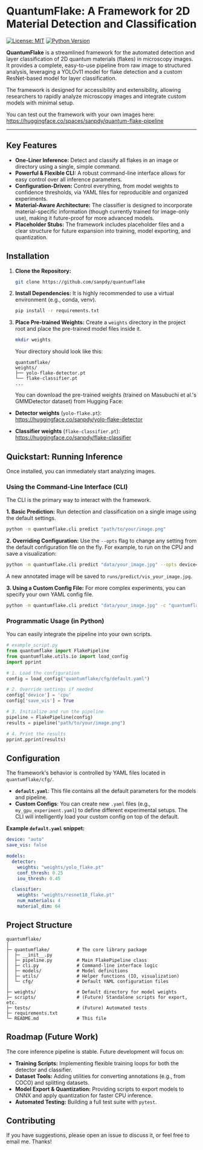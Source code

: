# QuantumFlake: A Framework for 2D Material Detection and Classification

[![License: MIT](https://img.shields.io/badge/License-MIT-yellow.svg)](https://opensource.org/licenses/MIT)
[![Python Version](https://img.shields.io/badge/python-3.8%2B-blue.svg)](https://www.python.org/downloads/)

**QuantumFlake** is a streamlined framework for the automated detection and layer classification of 2D quantum materials (flakes) in microscopy images. It provides a complete, easy-to-use pipeline from raw image to structured analysis, leveraging a YOLOv11 model for flake detection and a custom ResNet-based model for layer classification.

The framework is designed for accessibility and extensibility, allowing researchers to rapidly analyze microscopy images and integrate custom models with minimal setup.

You can test out the framework with your own images here: https://huggingface.co/spaces/sanpdy/quantum-flake-pipeline

---

## Key Features

- **One-Liner Inference:** Detect and classify all flakes in an image or directory using a single, simple command.
- **Powerful & Flexible CLI:** A robust command-line interface allows for easy control over all inference parameters.
- **Configuration-Driven:** Control everything, from model weights to confidence thresholds, via YAML files for reproducible and organized experiments.
- **Material-Aware Architecture:** The classifier is designed to incorporate material-specific information (though currently trained for image-only use), making it future-proof for more advanced models.
- **Placeholder Stubs:** The framework includes placeholder files and a clear structure for future expansion into training, model exporting, and quantization.

## Installation

1.  **Clone the Repository:**

    ```bash
    git clone https://github.com/sanpdy/quantumflake
    ```

2.  **Install Dependencies:**
    It is highly recommended to use a virtual environment (e.g., conda, venv).

    ```bash
    pip install -r requirements.txt
    ```

3.  **Place Pre-trained Weights:**
    Create a `weights` directory in the project root and place the pre-trained model files inside it.

    ```bash
    mkdir weights
    ```

    Your directory should look like this:

    ```
    quantumflake/
    weights/
    ├── yolo-flake-detector.pt
    └── flake-classifier.pt
    ...
    ```

    You can download the pre-trained weights (trained on Masubuchi et al.'s GMMDetector dataset) from Hugging Face:

- **Detector weights** (`yolo-flake.pt`):  
  https://huggingface.co/sanpdy/yolo-flake-detector

- **Classifier weights** (`flake-classifier.pt`):  
  https://huggingface.co/sanpdy/flake-classifier

## Quickstart: Running Inference

Once installed, you can immediately start analyzing images.

### Using the Command-Line Interface (CLI)

The CLI is the primary way to interact with the framework.

**1. Basic Prediction:**
Run detection and classification on a single image using the default settings.

```bash
python -m quantumflake.cli predict "path/to/your/image.png"
```

**2. Overriding Configuration:**
Use the `--opts` flag to change any setting from the default configuration file on the fly. For example, to run on the CPU and save a visualization:

```bash
python -m quantumflake.cli predict "data/your_image.jpg" --opts device=cpu save_vis=True
```

A new annotated image will be saved to `runs/predict/vis_your_image.jpg`.

**3. Using a Custom Config File:**
For more complex experiments, you can specify your own YAML config file.

```bash
python -m quantumflake.cli predict "data/your_image.jpg" -c "quantumflake/cfg/my_gpu.yaml"
```

### Programmatic Usage (in Python)

You can easily integrate the pipeline into your own scripts.

```python
# example_script.py
from quantumflake import FlakePipeline
from quantumflake.utils.io import load_config
import pprint

# 1. Load the configuration
config = load_config("quantumflake/cfg/default.yaml")

# 2. Override settings if needed
config['device'] = 'cpu'
config['save_vis'] = True

# 3. Initialize and run the pipeline
pipeline = FlakePipeline(config)
results = pipeline("path/to/your/image.png")

# 4. Print the results
pprint.pprint(results)
```

## Configuration

The framework's behavior is controlled by YAML files located in `quantumflake/cfg/`.

- **`default.yaml`**: This file contains all the default parameters for the models and pipeline.
- **Custom Configs**: You can create new `.yaml` files (e.g., `my_gpu_experiment.yaml`) to define different experimental setups. The CLI will intelligently load your custom config on top of the default.

**Example `default.yaml` snippet:**

```yaml
device: "auto"
save_vis: false

models:
  detector:
    weights: "weights/yolo_flake.pt"
    conf_thresh: 0.25
    iou_thresh: 0.45

  classifier:
    weights: "weights/resnet18_flake.pt"
    num_materials: 4
    material_dim: 64
```

## Project Structure

```
quantumflake/
│
├─ quantumflake/          # The core library package
│  ├─ __init__.py
│  ├─ pipeline.py         # Main FlakePipeline class
│  ├─ cli.py              # Command-line interface logic
│  ├─ models/             # Model definitions
│  ├─ utils/              # Helper functions (IO, visualization)
│  └─ cfg/                # Default YAML configuration files
│
├─ weights/               # Default directory for model weights
├─ scripts/               # (Future) Standalone scripts for export, etc.
├─ tests/                 # (Future) Automated tests
├─ requirements.txt
└─ README.md              # This file
```

## Roadmap (Future Work)

The core inference pipeline is stable. Future development will focus on:

- **Training Scripts:** Implementing flexible training loops for both the detector and classifier.
- **Dataset Tools:** Adding utilities for converting annotations (e.g., from COCO) and splitting datasets.
- **Model Export & Quantization:** Providing scripts to export models to ONNX and apply quantization for faster CPU inference.
- **Automated Testing:** Building a full test suite with `pytest`.

## Contributing

If you have suggestions, please open an issue to discuss it, or feel free to email me. Thanks!
